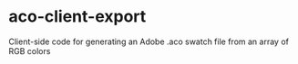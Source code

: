# aco-client-export
Client-side code for generating an Adobe .aco swatch file from an array of RGB colors
